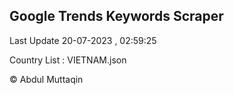 

## Google Trends Keywords Scraper 
 
Last Update 20-07-2023 , 02:59:25

Country List :
VIETNAM.json



© Abdul Muttaqin 
